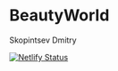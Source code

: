 <h1>BeautyWorld</h1>

Skopintsev Dmitry

[![Netlify Status](https://api.netlify.com/api/v1/badges/fac6d37d-082e-4138-96e4-01324555592f/deploy-status)](https://app.netlify.com/sites/skdimka-beauty-world/deploys)
